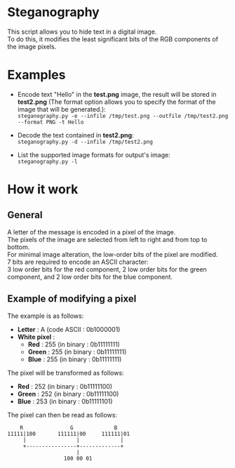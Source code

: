 # Steganography

This script allows you to hide text in a digital image.  
To do this, it modifies the least significant bits of the RGB components of the image pixels.

# Examples

* Encode text "Hello" in the **test.png** image, the result will be stored in **test2.png** (The format option allows you to specify the format of the image that will be generated.):  
`steganography.py -e --infile /tmp/test.png --outfile /tmp/test2.png --format PNG -t Hello`

* Decode the text contained in **test2.png**:  
`steganography.py -d --infile /tmp/test2.png`

* List the supported image formats for  output's image:  
`steganography.py -l` 

# How it work

## General

A letter of the message is encoded in a pixel of the image.  
The pixels of the image are selected from left to right and from top to bottom.  
For minimal image alteration, the low-order bits of the pixel are modified.  
7 bits are required to encode an ASCII character:  
3 low order bits for the red component, 2 low order bits for the green component, and 2 low order bits for the blue component.  

## Example of modifying a pixel

The example is as follows:  
* **Letter** : A (code ASCII : 0b1000001)
* **White pixel** :
  * **Red** : 255 (in binary : 0b11111111)
  * **Green** : 255 (in binary : 0b11111111)
  * **Blue** : 255 (in binary : 0b11111111)

The pixel will be transformed as follows:
* **Red** : 252 (in binary : 0b11111100)
* **Green** : 252 (in binary : 0b11111100)
* **Blue** : 253 (in binary : 0b11111101)

The pixel can then be read as follows:
  ```ditaa {cmd=true args=["-E"]}
      R               G             B
  11111|100       111111|00     111111|01
       |                |             |
       +----------------+-------------+
                        |
                    100 00 01
  ```
